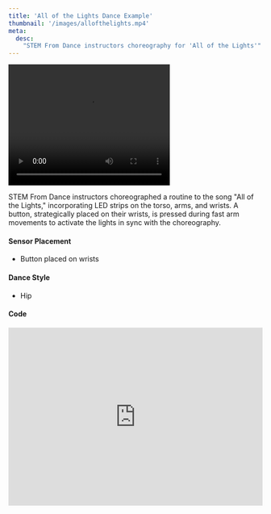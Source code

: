 ```yaml
---
title: 'All of the Lights Dance Example'
thumbnail: '/images/allofthelights.mp4'
meta:
  desc:
    "STEM From Dance instructors choreography for 'All of the Lights'"
---
```

<video src="/images/allofthelights.mp4" width="320" height="240" controls></video>

STEM From Dance instructors choreographed a routine to the song "All of the Lights," incorporating LED strips on the torso, arms, and wrists. A button, strategically placed on their wrists, is pressed during fast arm movements to activate the lights in sync with the choreography.


#### Sensor Placement

+ Button placed on wrists

#### Dance Style

+ Hip

#### Code

<div style="position:relative;height:0;padding-bottom:70%;overflow:hidden;"><iframe style="position:absolute;top:0;left:0;width:100%;height:100%;" src="https://maker.makecode.com/#pub:_UXpeoH2Py0yP" frameborder="0" sandbox="allow-popups allow-forms allow-scripts allow-same-origin"></iframe></div>
